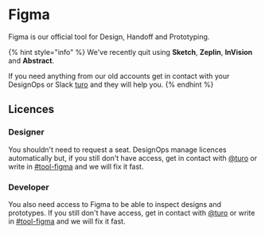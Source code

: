 # Figma

Figma is our official tool for Design, Handoff and Prototyping.

{% hint style="info" %}
We've recently quit using **Sketch**, **Zeplin**, **InVision** and **Abstract**.

If you need anything from our old accounts get in contact with your DesignOps or Slack [turo](https://adevinta.slack.com/archives/D017VLGFLMV) and they will help you.
{% endhint %}

## Licences

### Designer

You shouldn't need to request a seat. DesignOps manage licences automatically but, if you still don't have access, get in contact with [@turo](https://adevinta.slack.com/archives/D017VLGFLMV) or write in [#tool-figma](https://adevinta.slack.com/archives/C01M4VBS744) and we will fix it fast.

### Developer

You also need access to Figma to be able to inspect designs and prototypes. If you still don't have access, get in contact with [@turo](https://adevinta.slack.com/archives/D017VLGFLMV) or write in [#tool-figma](https://adevinta.slack.com/archives/C01M4VBS744) and we will fix it fast.